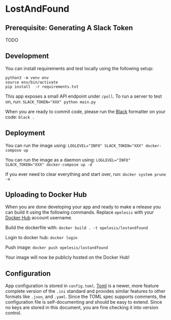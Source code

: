 # LostAndFound

## Prerequisite: Generating A Slack Token
TODO

## Development
You can install requirements and test locally using the following setup:
```
python3 -m venv env
source env/bin/activate
pip install  -r requirements.txt
```

This app exposes a small API endpoint under `/poll`. To run a server to test on,
run: `SLACK_TOKEN="XXX" python main.py`

When you are ready to commit code, please run the 
[Black](https://black.readthedocs.io/en/stable/installation_and_usage.html) 
formatter on your code: `black .`

## Deployment
You can run the image using: `LOGLEVEL="INFO" SLACK_TOKEN="XXX" docker-compose up`

You can run the image as a daemon using: `LOGLEVEL="INFO" SLACK_TOKEN="XXX" docker-compose up -d`

If you ever need to clear everything and start over, run: `docker system prune -a`

## Uploading to Docker Hub
When you are done developing your app and ready to make a release you can
build it using the following commands. Replace `epelesis` with your [Docker Hub](https://hub.docker.com/)
account username. 

Build the dockerfile with: `docker build . -t epelesis/lostandfound`

Login to docker hub: `docker login`

Push image: `docker push epelesis/lostandfound`

Your image will now be publicly hosted on the Docker Hub!

## Configuration
App configuration is stored in `config.toml`. 
[Toml](https://github.com/toml-lang/toml)
is a newer, more feature complete version of the `.ini` standard and provides
similar features to other formats like `.json`, and `.yaml`. Since the TOML
spec supports comments, the configuration file is self-documenting and should be
easy to extend. Since no keys are stored in this document, you are fine checking
it into version control.
